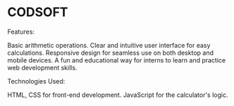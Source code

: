 # CODSOFT
Features:

Basic arithmetic operations.
Clear and intuitive user interface for easy calculations.
Responsive design for seamless use on both desktop and mobile devices.
A fun and educational way for interns to learn and practice web development skills.

Technologies Used:

HTML, CSS for front-end development.
JavaScript for the calculator's logic.


